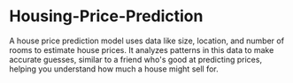 # Housing-Price-Prediction
A house price prediction model uses data like size, location, and number of rooms to estimate house prices. It analyzes patterns in this data to make accurate guesses, similar to a friend who's good at predicting prices, helping you understand how much a house might sell for.
